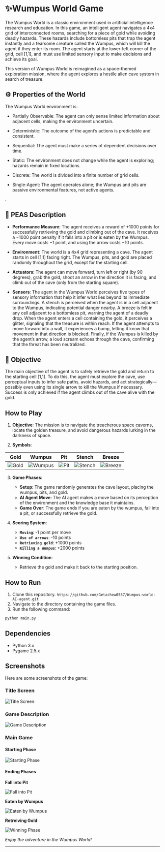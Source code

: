 # ✨Wumpus World Game

The Wumpus World is a classic environment used in artificial intelligence research and education. In this game, an intelligent agent navigates a 4x4 grid of interconnected rooms, searching for a piece of gold while avoiding deadly hazards. These hazards include bottomless pits that trap the agent instantly and a fearsome creature called the Wumpus, which will kill the agent if they enter its room. The agent starts at the lower-left corner of the grid, cell [1,1], and must use limited sensory input to make decisions and achieve its goal.

This version of Wumpus World is reimagined as a space-themed exploration mission, where the agent explores a hostile alien cave system in search of treasure.

## ⚙️ Properties of the World
The Wumpus World environment is:

- Partially Observable: The agent can only sense limited information about adjacent cells, making the environment uncertain.

- Deterministic: The outcome of the agent’s actions is predictable and consistent.

- Sequential: The agent must make a series of dependent decisions over time.

- Static: The environment does not change while the agent is exploring; hazards remain in fixed locations.

- Discrete: The world is divided into a finite number of grid cells.

- Single-Agent: The agent operates alone; the Wumpus and pits are passive environmental features, not active agents.

.

## 🧠 PEAS Description
- **Performance Measure**: The agent receives a reward of +1000 points for successfully retrieving the gold and climbing out of the cave. It receives a −1000 point penalty if it falls into a pit or is eaten by the Wumpus. Every move costs −1 point, and using the arrow costs −10 points.

- **Environment**: The world is a 4x4 grid representing a cave. The agent starts in cell [1,1] facing right. The Wumpus, pits, and gold are placed randomly throughout the grid, except for the starting cell.

- **Actuators**: The agent can move forward, turn left or right (by 90 degrees), grab the gold, shoot an arrow in the direction it is facing, and climb out of the cave (only from the starting square).

- **Sensors**: The agent in the Wumpus World perceives five types of sensory information that help it infer what lies beyond its immediate surroundings. A stench is perceived when the agent is in a cell adjacent to the Wumpus, indicating potential danger nearby. A breeze is felt in any cell adjacent to a bottomless pit, warning the agent of a deadly drop. When the agent enters a cell containing the gold, it perceives a glitter, signaling that the treasure is within reach. If the agent attempts to move forward into a wall, it experiences a bump, letting it know that movement in that direction is blocked. Finally, if the Wumpus is killed by the agent’s arrow, a loud scream echoes through the cave, confirming that the threat has been neutralized.



## 🎯 Objective
The main objective of the agent is to safely retrieve the gold and return to the starting cell [1,1]. To do this, the agent must explore the cave, use perceptual inputs to infer safe paths, avoid hazards, and act strategically—possibly even using its single arrow to kill the Wumpus if necessary. Success is only achieved if the agent climbs out of the cave alive with the gold.


## How to Play

1. **Objective**: The mission is to navigate the treacherous space caverns, locate the golden treasure, and avoid dangerous hazards lurking in the darkness of space. 
   
2. **Symbols**:
   
| Gold | Wumpus | Pit | Stench | Breeze |
| :---: | :---: | :---: | :---: | :---: |
| ![Gold](assets/cell_gold.png) | ![Wumpus](assets/cell_wumpus.png) | ![Pit](assets/cell_pit.png) | ![Stench](assets/cell_stench.png) | ![Breeze](assets/cell_breeze.png) |


3. **Game Phases**:
   - **Setup**: The game randomly generates the cave layout, placing the wumpus, pits, and gold.
   - **AI Agent Move**: The AI agent makes a move based on its perception of the environment and the knowledge base it maintains.
   - **Game Over**: The game ends if you are eaten by the wumpus, fall into a pit, or successfully retrieve the gold.


4. **Scoring System**:
    - **`Moving`**: -1 point per move
    - **`Use of arrows`**: -10 points
    - **`Retrieving gold`**: +1000 points
    - **`Killing a Wumpus`**: +2000 points
  
   
5. **Winning Condition**:
   - Retrieve the gold and make it back to the starting position.
     

## How to Run

1. Clone this repository.  `https://github.com/Getachew0557/Wumpus-world-AI-agent.git`
2. Navigate to the directory containing the game files.
3. Run the following command:

```bash
python main.py
```


## Dependencies
- Python 3.x
- Pygame 2.5.x


## Screenshots

Here are some screenshots of the game:

### Title Screen
![Title Screen](screenshots/title-screen.png)

### Game Description
![Game Description](screenshots/game-description.png)

### Main Game
#### Starting Phase
![Starting Phase](screenshots/game-1.png)

#### Ending Phases
**Fall into Pit**

![Fall into Pit](screenshots/game-pit.png)

**Eaten by Wumpus**

![Eaten by Wumpus](screenshots/game-wumpus.png)

**Retreiving Gold**

![Winning Phase](screenshots/wumpus-world.gif)


_Enjoy the adventure in the Wumpus World!_


---



